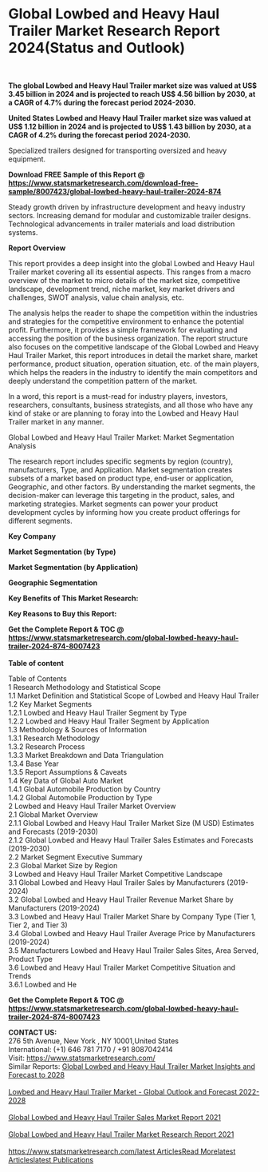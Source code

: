 <h1>Global Lowbed and Heavy Haul Trailer Market Research Report 2024(Status and Outlook)</h1><br/><p><strong>The global Lowbed and Heavy Haul Trailer market size was valued at US$ 3.45 billion in 2024 and is projected to reach US$ 4.56 billion by 2030, at a <strong>CAGR</strong> of 4.7% during the forecast period 2024-2030.</strong></p><p><strong>United States Lowbed and Heavy Haul Trailer market size was valued at US$ 1.12 billion in 2024 and is projected to US$ 1.43 billion by 2030, at a <strong>CAGR</strong> of 4.2% during the forecast period 2024-2030.</strong></p><p>Specialized trailers designed for transporting oversized and heavy equipment.</p><p><strong>Download FREE Sample of this Report @ <a href="https://www.statsmarketresearch.com/download-free-sample/8007423/global-lowbed-heavy-haul-trailer-2024-874">https://www.statsmarketresearch.com/download-free-sample/8007423/global-lowbed-heavy-haul-trailer-2024-874</a></strong></p><p>Steady growth driven by infrastructure development and heavy industry sectors. Increasing demand for modular and customizable trailer designs. Technological advancements in trailer materials and load distribution systems.</p><p><strong>Report Overview</strong></p><p>This report provides a deep insight into the global Lowbed and Heavy Haul Trailer market covering all its essential aspects. This ranges from a macro overview of the market to micro details of the market size, competitive landscape, development trend, niche market, key market drivers and challenges, SWOT analysis, value chain analysis, etc.</p><p>The analysis helps the reader to shape the competition within the industries and strategies for the competitive environment to enhance the potential profit. Furthermore, it provides a simple framework for evaluating and accessing the position of the business organization. The report structure also focuses on the competitive landscape of the Global Lowbed and Heavy Haul Trailer Market, this report introduces in detail the market share, market performance, product situation, operation situation, etc. of the main players, which helps the readers in the industry to identify the main competitors and deeply understand the competition pattern of the market.</p><p>In a word, this report is a must-read for industry players, investors, researchers, consultants, business strategists, and all those who have any kind of stake or are planning to foray into the Lowbed and Heavy Haul Trailer market in any manner.</p><p>Global Lowbed and Heavy Haul Trailer Market: Market Segmentation Analysis</p><p>The research report includes specific segments by region (country), manufacturers, Type, and Application. Market segmentation creates subsets of a market based on product type, end-user or application, Geographic, and other factors. By understanding the market segments, the decision-maker can leverage this targeting in the product, sales, and marketing strategies. Market segments can power your product development cycles by informing how you create product offerings for different segments.</p><p><strong>Key Company</strong></p><p><strong>Market Segmentation (by Type)</strong></p><p><strong>Market Segmentation (<strong>by Application</strong>)</strong></p><p><strong>Geographic Segmentation</strong></p><p><strong>Key Benefits of This Market Research:</strong></p><p><strong>Key <strong>Reasons to Buy</strong> this Report:</strong></p><div><b>Get the Complete Report & TOC @ <a href="https://www.statsmarketresearch.com/global-lowbed-heavy-haul-trailer-2024-874-8007423">https://www.statsmarketresearch.com/global-lowbed-heavy-haul-trailer-2024-874-8007423</a></b></div><br><b>Table of content</b><p>Table of Contents<br />1 Research Methodology and Statistical Scope<br />1.1 Market Definition and Statistical Scope of Lowbed and Heavy Haul Trailer<br />1.2 Key Market Segments<br />1.2.1 Lowbed and Heavy Haul Trailer Segment by Type<br />1.2.2 Lowbed and Heavy Haul Trailer Segment by Application<br />1.3 Methodology & Sources of Information<br />1.3.1 Research Methodology<br />1.3.2 Research Process<br />1.3.3 Market Breakdown and Data Triangulation<br />1.3.4 Base Year<br />1.3.5 Report Assumptions & Caveats<br />1.4 Key Data of Global Auto Market<br />1.4.1 Global Automobile Production by Country<br />1.4.2 Global Automobile Production by Type<br />2 Lowbed and Heavy Haul Trailer Market Overview<br />2.1 Global Market Overview<br />2.1.1 Global Lowbed and Heavy Haul Trailer Market Size (M USD) Estimates and Forecasts (2019-2030)<br />2.1.2 Global Lowbed and Heavy Haul Trailer Sales Estimates and Forecasts (2019-2030)<br />2.2 Market Segment Executive Summary<br />2.3 Global Market Size by Region<br />3 Lowbed and Heavy Haul Trailer Market Competitive Landscape<br />3.1 Global Lowbed and Heavy Haul Trailer Sales by Manufacturers (2019-2024)<br />3.2 Global Lowbed and Heavy Haul Trailer Revenue Market Share by Manufacturers (2019-2024)<br />3.3 Lowbed and Heavy Haul Trailer Market Share by Company Type (Tier 1, Tier 2, and Tier 3)<br />3.4 Global Lowbed and Heavy Haul Trailer Average Price by Manufacturers (2019-2024)<br />3.5 Manufacturers Lowbed and Heavy Haul Trailer Sales Sites, Area Served, Product Type<br />3.6 Lowbed and Heavy Haul Trailer Market Competitive Situation and Trends<br />3.6.1 Lowbed and He<br><div><b>Get the Complete Report & TOC @ <a href="https://www.statsmarketresearch.com/global-lowbed-heavy-haul-trailer-2024-874-8007423">https://www.statsmarketresearch.com/global-lowbed-heavy-haul-trailer-2024-874-8007423</a></b></div></p> <b>CONTACT US:</b><br>276 5th Avenue, New York , NY 10001,United States<br>International: (+1) 646 781 7170 / +91 8087042414<br>Visit: <a href="https://www.statsmarketresearch.com/">https://www.statsmarketresearch.com/</a><br>Similar Reports: <a href="https://www.statsmarketresearch.com/global-lowbed-heavy-haul-trailer-2024-874-8007423">Global Lowbed and Heavy Haul Trailer Market Insights and Forecast to 2028</a><br/><br/><a href="https://www.statsmarketresearch.com/global-lowbed-heavy-haul-trailer-2024-874-8007423">Lowbed and Heavy Haul Trailer Market - Global Outlook and Forecast 2022-2028</a><br/><br/><a href="https://www.statsmarketresearch.com/global-lowbed-heavy-haul-trailer-2024-874-8007423">Global Lowbed and Heavy Haul Trailer Sales Market Report 2021</a><br/><br/><a href="https://www.statsmarketresearch.com/global-lowbed-heavy-haul-trailer-2024-874-8007423">Global Lowbed and Heavy Haul Trailer Market Research Report 2021</a><br/><br/><a href="https://gyeongbokgung.com">https://www.statsmarketresearch.com/</a><a href="https://hallyeomaritime.com">latest Articles</a><a href="https://jingwansa.com">Read More</a><a href=https://nguoiviet.jp/">latest Articles</a><a href="https://www.intelmarketresearch.com/">latest Publications</a>